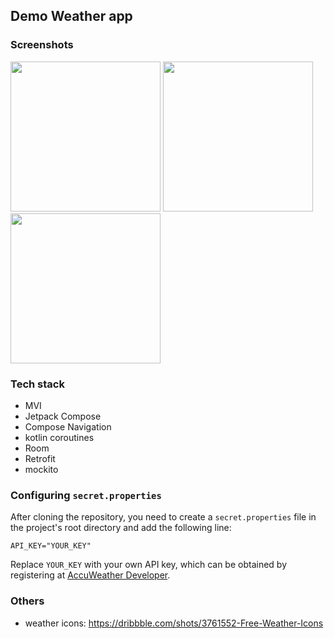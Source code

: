 ## Demo Weather app

### Screenshots
<img src="https://github.com/user-attachments/assets/c3f8f868-7551-4cbc-85ac-b71149454d29" width="240"/>
<img src="https://github.com/user-attachments/assets/eb4cd1f5-7887-4e21-84cf-3423165fb5d4" width="240"/>
<img src="https://github.com/user-attachments/assets/fdfb2acd-1e9a-4139-bcd5-303d7bf70ece" width="240"/>


### Tech stack
- MVI
- Jetpack Compose
- Compose Navigation
- kotlin coroutines
- Room
- Retrofit
- mockito


### Configuring `secret.properties`

After cloning the repository, you need to create a `secret.properties` file in the project's root directory and add the following line:

`API_KEY="YOUR_KEY"`

Replace `YOUR_KEY` with your own API key, which can be obtained by registering at [AccuWeather Developer](https://developer.accuweather.com/).


### Others
- weather icons: https://dribbble.com/shots/3761552-Free-Weather-Icons
